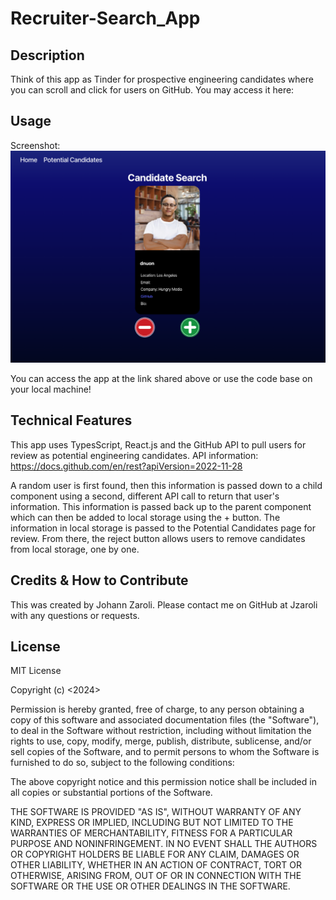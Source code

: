 # Recruiter-Search_App

## Description
Think of this app as Tinder for prospective engineering candidates where you can scroll and click for users on GitHub. You may access it here:

## Usage
Screenshot:  
![screenshot1](./src/assets/images/screenshot1.png)  

You can access the app at the link shared above or use the code base on your local machine!

## Technical Features
This app uses TypesScript, React.js and the GitHub API to pull users for review as potential engineering candidates. API information: https://docs.github.com/en/rest?apiVersion=2022-11-28

A random user is first found, then this information is passed down to a child component using a second, different API call to return that user's information. This information is passed back up to the parent component which can then be added to local storage using the + button. The information in local storage is passed to the Potential Candidates page for review. From there, the reject button allows users to remove candidates from local storage, one by one. 

## Credits & How to Contribute
This was created by Johann Zaroli. Please contact me on GitHub at Jzaroli with any questions or requests.

## License
MIT License

Copyright (c) <2024>

Permission is hereby granted, free of charge, to any person obtaining a copy of this software and associated documentation files (the "Software"), to deal in the Software without restriction, including without limitation the rights to use, copy, modify, merge, publish, distribute, sublicense, and/or sell copies of the Software, and to permit persons to whom the Software is furnished to do so, subject to the following conditions:

The above copyright notice and this permission notice shall be included in all copies or substantial portions of the Software.

THE SOFTWARE IS PROVIDED "AS IS", WITHOUT WARRANTY OF ANY KIND, EXPRESS OR IMPLIED, INCLUDING BUT NOT LIMITED TO THE WARRANTIES OF MERCHANTABILITY, FITNESS FOR A PARTICULAR PURPOSE AND NONINFRINGEMENT. IN NO EVENT SHALL THE AUTHORS OR COPYRIGHT HOLDERS BE LIABLE FOR ANY CLAIM, DAMAGES OR OTHER LIABILITY, WHETHER IN AN ACTION OF CONTRACT, TORT OR OTHERWISE, ARISING FROM, OUT OF OR IN CONNECTION WITH THE SOFTWARE OR THE USE OR OTHER DEALINGS IN THE SOFTWARE.
